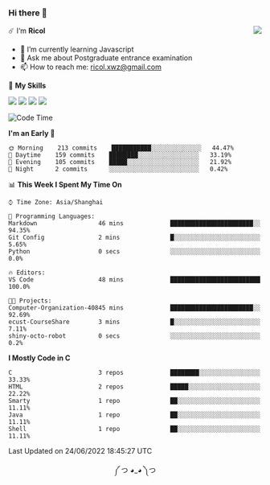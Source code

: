 ### Hi there 👋

<a href="#">
  <img align="right" src="https://github-readme-stats.vercel.app/api?username=Ricolxwz&count_private=true&show_icons=true&theme=prussian" />
</a>

☄️ I‘m **Ricol**

- 🌱 I’m currently learning Javascript
- 💬 Ask me about Postgraduate entrance examination
- 📫 How to reach me: ricol.xwz@gmail.com

🌟 **My Skills**

![](https://img.shields.io/badge/-Git-000000?style=flat-square&logo=git&logoColor=fff)
![](https://img.shields.io/badge/-C-3e74a2?style=flat-square&logo=C&logoColor=fff)
![](https://img.shields.io/badge/-Python-4fc08d?style=flat-square&logo=python&logoColor=fff)
![](https://img.shields.io/badge/-java-ffa500?style=flat-square&logo=java&logoColor=fff)

<!--START_SECTION:waka-->
![Code Time](http://img.shields.io/badge/Code%20Time-0%20secs-blue)

**I'm an Early 🐤** 

```text
🌞 Morning    213 commits    ███████████░░░░░░░░░░░░░░   44.47% 
🌆 Daytime    159 commits    ████████░░░░░░░░░░░░░░░░░   33.19% 
🌃 Evening    105 commits    █████░░░░░░░░░░░░░░░░░░░░   21.92% 
🌙 Night      2 commits      ░░░░░░░░░░░░░░░░░░░░░░░░░   0.42%

```


📊 **This Week I Spent My Time On** 

```text
⌚︎ Time Zone: Asia/Shanghai

💬 Programming Languages: 
Markdown                 46 mins             ███████████████████████░░   94.35% 
Git Config               2 mins              █░░░░░░░░░░░░░░░░░░░░░░░░   5.65% 
Python                   0 secs              ░░░░░░░░░░░░░░░░░░░░░░░░░   0.0%

🔥 Editors: 
VS Code                  48 mins             █████████████████████████   100.0%

🐱‍💻 Projects: 
Computer-Organization-40845 mins             ███████████████████████░░   92.69% 
ecust-CourseShare        3 mins              █░░░░░░░░░░░░░░░░░░░░░░░░   7.11% 
shiny-octo-robot         0 secs              ░░░░░░░░░░░░░░░░░░░░░░░░░   0.2%

```

**I Mostly Code in C** 

```text
C                        3 repos             ████████░░░░░░░░░░░░░░░░░   33.33% 
HTML                     2 repos             █████░░░░░░░░░░░░░░░░░░░░   22.22% 
Smarty                   1 repo              ██░░░░░░░░░░░░░░░░░░░░░░░   11.11% 
Java                     1 repo              ██░░░░░░░░░░░░░░░░░░░░░░░   11.11% 
Shell                    1 repo              ██░░░░░░░░░░░░░░░░░░░░░░░   11.11%

```



 Last Updated on 24/06/2022 18:45:27 UTC
<!--END_SECTION:waka-->

<div align="center">
༼ つ ◕_◕ ༽つ
</div>
